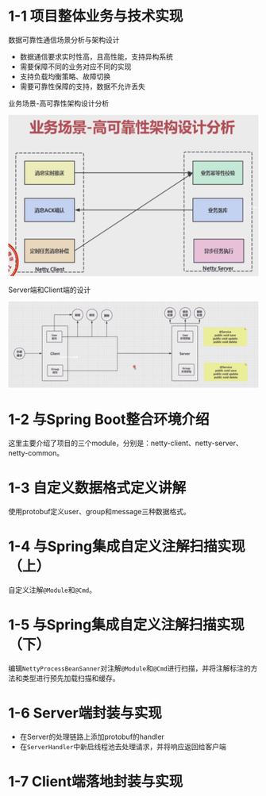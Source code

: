 # 1-1 项目整体业务与技术实现

数据可靠性通信场景分析与架构设计

* 数据通信要求实时性高，且高性能，支持异构系统
* 需要保障不同的业务对应不同的实现
* 支持负载均衡策略、故障切换
* 需要可靠性保障的支持，数据不允许丢失

业务场景-高可靠性架构设计分析

![](../../../笔记图片/20/6-2/业务场景设计分析.png)

Server端和Client端的设计

![](../../../笔记图片/20/6-2/Server端和Client端的设计.png)

# 1-2 与Spring Boot整合环境介绍

这里主要介绍了项目的三个module，分别是：netty-client、netty-server、netty-common。

# 1-3 自定义数据格式定义讲解

使用protobuf定义user、group和message三种数据格式。

# 1-4 与Spring集成自定义注解扫描实现（上）

自定义注解`@Module`和`@Cmd`。

# 1-5 与Spring集成自定义注解扫描实现（下）

编辑`NettyProcessBeanSanner`对注解`@Module`和`@Cmd`进行扫描，并将注解标注的方法和类型进行预先加载扫描和缓存。

# 1-6 Server端封装与实现

* 在Server的处理链路上添加protobuf的handler
* 在`ServerHandler`中新启线程池去处理请求，并将响应返回给客户端

# 1-7 Client端落地封装与实现

